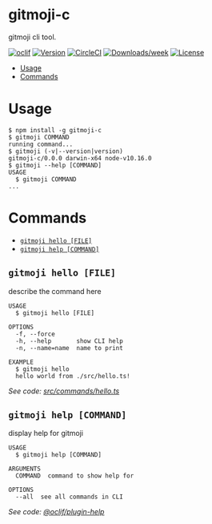 gitmoji-c
=========

gitmoji cli tool.

[![oclif](https://img.shields.io/badge/cli-oclif-brightgreen.svg)](https://oclif.io)
[![Version](https://img.shields.io/npm/v/gitmoji-c.svg)](https://npmjs.org/package/gitmoji-c)
[![CircleCI](https://circleci.com/gh/nitaking/gitmoji-c/tree/master.svg?style=shield)](https://circleci.com/gh/nitaking/gitmoji-c/tree/master)
[![Downloads/week](https://img.shields.io/npm/dw/gitmoji-c.svg)](https://npmjs.org/package/gitmoji-c)
[![License](https://img.shields.io/npm/l/gitmoji-c.svg)](https://github.com/nitaking/gitmoji-c/blob/master/package.json)

<!-- toc -->
* [Usage](#usage)
* [Commands](#commands)
<!-- tocstop -->
# Usage
<!-- usage -->
```sh-session
$ npm install -g gitmoji-c
$ gitmoji COMMAND
running command...
$ gitmoji (-v|--version|version)
gitmoji-c/0.0.0 darwin-x64 node-v10.16.0
$ gitmoji --help [COMMAND]
USAGE
  $ gitmoji COMMAND
...
```
<!-- usagestop -->
# Commands
<!-- commands -->
* [`gitmoji hello [FILE]`](#gitmoji-hello-file)
* [`gitmoji help [COMMAND]`](#gitmoji-help-command)

## `gitmoji hello [FILE]`

describe the command here

```
USAGE
  $ gitmoji hello [FILE]

OPTIONS
  -f, --force
  -h, --help       show CLI help
  -n, --name=name  name to print

EXAMPLE
  $ gitmoji hello
  hello world from ./src/hello.ts!
```

_See code: [src/commands/hello.ts](https://github.com/nitaking/gitmoji-c/blob/v0.0.0/src/commands/hello.ts)_

## `gitmoji help [COMMAND]`

display help for gitmoji

```
USAGE
  $ gitmoji help [COMMAND]

ARGUMENTS
  COMMAND  command to show help for

OPTIONS
  --all  see all commands in CLI
```

_See code: [@oclif/plugin-help](https://github.com/oclif/plugin-help/blob/v2.2.0/src/commands/help.ts)_
<!-- commandsstop -->
